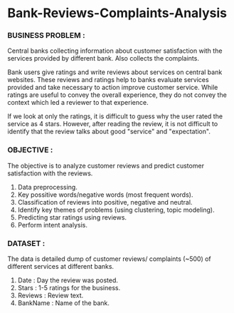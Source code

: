 # Bank-Reviews-Complaints-Analysis

### BUSINESS PROBLEM :

Central banks collecting information about customer satisfaction with the services provided by different bank. Also collects the complaints.

Bank users give ratings and write reviews about services on central bank websites. These reviews and ratings help to banks evaluate services provided and take necessary to action improve customer service. While ratings are useful to convey the overall experience, they do not convey the context which led a reviewer to that experience. 

If we look at only the ratings, it is difficult to guess why the user rated the service as 4 stars. However, after reading the review, it is not difficult to identify that the review talks about good "service" and "expectation".

### OBJECTIVE :

The objective is to analyze customer reviews and predict customer satisfaction with the reviews.

1) Data preprocessing.
2) Key possitive words/negative words (most frequent words).
3) Classification of reviews into positive, negative and neutral.
4) Identify key themes of problems (using clustering, topic modeling).
5) Predicting star ratings using reviews.
6) Perform intent analysis.

### DATASET :

The data is detailed dump of customer reviews/ complaints (~500) of different services at different banks.

1) Date : Day the review was posted.
2) Stars : 1-5 ratings for the business.
3) Reviews : Review text.
4) BankName : Name of the bank.
